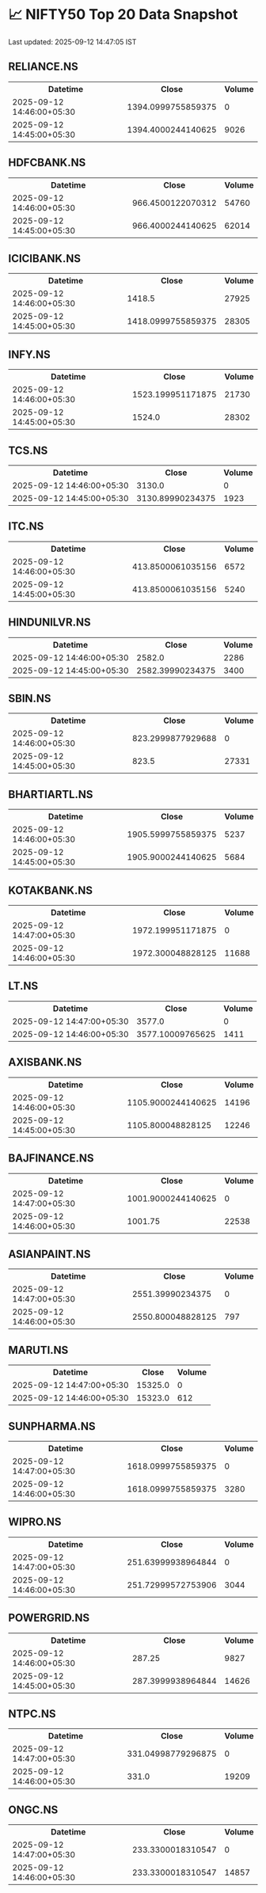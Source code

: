 # 📈 NIFTY50 Top 20 Data Snapshot

Last updated: 2025-09-12 14:47:05 IST

## RELIANCE.NS

<table>
  <tr><th>Datetime</th><th>Close</th><th>Volume</th></tr>
  <tr><td>2025-09-12 14:46:00+05:30</td><td>1394.0999755859375</td><td>0</td></tr>
  <tr><td>2025-09-12 14:45:00+05:30</td><td>1394.4000244140625</td><td>9026</td></tr>
</table>

## HDFCBANK.NS

<table>
  <tr><th>Datetime</th><th>Close</th><th>Volume</th></tr>
  <tr><td>2025-09-12 14:46:00+05:30</td><td>966.4500122070312</td><td>54760</td></tr>
  <tr><td>2025-09-12 14:45:00+05:30</td><td>966.4000244140625</td><td>62014</td></tr>
</table>

## ICICIBANK.NS

<table>
  <tr><th>Datetime</th><th>Close</th><th>Volume</th></tr>
  <tr><td>2025-09-12 14:46:00+05:30</td><td>1418.5</td><td>27925</td></tr>
  <tr><td>2025-09-12 14:45:00+05:30</td><td>1418.0999755859375</td><td>28305</td></tr>
</table>

## INFY.NS

<table>
  <tr><th>Datetime</th><th>Close</th><th>Volume</th></tr>
  <tr><td>2025-09-12 14:46:00+05:30</td><td>1523.199951171875</td><td>21730</td></tr>
  <tr><td>2025-09-12 14:45:00+05:30</td><td>1524.0</td><td>28302</td></tr>
</table>

## TCS.NS

<table>
  <tr><th>Datetime</th><th>Close</th><th>Volume</th></tr>
  <tr><td>2025-09-12 14:46:00+05:30</td><td>3130.0</td><td>0</td></tr>
  <tr><td>2025-09-12 14:45:00+05:30</td><td>3130.89990234375</td><td>1923</td></tr>
</table>

## ITC.NS

<table>
  <tr><th>Datetime</th><th>Close</th><th>Volume</th></tr>
  <tr><td>2025-09-12 14:46:00+05:30</td><td>413.8500061035156</td><td>6572</td></tr>
  <tr><td>2025-09-12 14:45:00+05:30</td><td>413.8500061035156</td><td>5240</td></tr>
</table>

## HINDUNILVR.NS

<table>
  <tr><th>Datetime</th><th>Close</th><th>Volume</th></tr>
  <tr><td>2025-09-12 14:46:00+05:30</td><td>2582.0</td><td>2286</td></tr>
  <tr><td>2025-09-12 14:45:00+05:30</td><td>2582.39990234375</td><td>3400</td></tr>
</table>

## SBIN.NS

<table>
  <tr><th>Datetime</th><th>Close</th><th>Volume</th></tr>
  <tr><td>2025-09-12 14:46:00+05:30</td><td>823.2999877929688</td><td>0</td></tr>
  <tr><td>2025-09-12 14:45:00+05:30</td><td>823.5</td><td>27331</td></tr>
</table>

## BHARTIARTL.NS

<table>
  <tr><th>Datetime</th><th>Close</th><th>Volume</th></tr>
  <tr><td>2025-09-12 14:46:00+05:30</td><td>1905.5999755859375</td><td>5237</td></tr>
  <tr><td>2025-09-12 14:45:00+05:30</td><td>1905.9000244140625</td><td>5684</td></tr>
</table>

## KOTAKBANK.NS

<table>
  <tr><th>Datetime</th><th>Close</th><th>Volume</th></tr>
  <tr><td>2025-09-12 14:47:00+05:30</td><td>1972.199951171875</td><td>0</td></tr>
  <tr><td>2025-09-12 14:46:00+05:30</td><td>1972.300048828125</td><td>11688</td></tr>
</table>

## LT.NS

<table>
  <tr><th>Datetime</th><th>Close</th><th>Volume</th></tr>
  <tr><td>2025-09-12 14:47:00+05:30</td><td>3577.0</td><td>0</td></tr>
  <tr><td>2025-09-12 14:46:00+05:30</td><td>3577.10009765625</td><td>1411</td></tr>
</table>

## AXISBANK.NS

<table>
  <tr><th>Datetime</th><th>Close</th><th>Volume</th></tr>
  <tr><td>2025-09-12 14:46:00+05:30</td><td>1105.9000244140625</td><td>14196</td></tr>
  <tr><td>2025-09-12 14:45:00+05:30</td><td>1105.800048828125</td><td>12246</td></tr>
</table>

## BAJFINANCE.NS

<table>
  <tr><th>Datetime</th><th>Close</th><th>Volume</th></tr>
  <tr><td>2025-09-12 14:47:00+05:30</td><td>1001.9000244140625</td><td>0</td></tr>
  <tr><td>2025-09-12 14:46:00+05:30</td><td>1001.75</td><td>22538</td></tr>
</table>

## ASIANPAINT.NS

<table>
  <tr><th>Datetime</th><th>Close</th><th>Volume</th></tr>
  <tr><td>2025-09-12 14:47:00+05:30</td><td>2551.39990234375</td><td>0</td></tr>
  <tr><td>2025-09-12 14:46:00+05:30</td><td>2550.800048828125</td><td>797</td></tr>
</table>

## MARUTI.NS

<table>
  <tr><th>Datetime</th><th>Close</th><th>Volume</th></tr>
  <tr><td>2025-09-12 14:47:00+05:30</td><td>15325.0</td><td>0</td></tr>
  <tr><td>2025-09-12 14:46:00+05:30</td><td>15323.0</td><td>612</td></tr>
</table>

## SUNPHARMA.NS

<table>
  <tr><th>Datetime</th><th>Close</th><th>Volume</th></tr>
  <tr><td>2025-09-12 14:47:00+05:30</td><td>1618.0999755859375</td><td>0</td></tr>
  <tr><td>2025-09-12 14:46:00+05:30</td><td>1618.0999755859375</td><td>3280</td></tr>
</table>

## WIPRO.NS

<table>
  <tr><th>Datetime</th><th>Close</th><th>Volume</th></tr>
  <tr><td>2025-09-12 14:47:00+05:30</td><td>251.63999938964844</td><td>0</td></tr>
  <tr><td>2025-09-12 14:46:00+05:30</td><td>251.72999572753906</td><td>3044</td></tr>
</table>

## POWERGRID.NS

<table>
  <tr><th>Datetime</th><th>Close</th><th>Volume</th></tr>
  <tr><td>2025-09-12 14:46:00+05:30</td><td>287.25</td><td>9827</td></tr>
  <tr><td>2025-09-12 14:45:00+05:30</td><td>287.3999938964844</td><td>14626</td></tr>
</table>

## NTPC.NS

<table>
  <tr><th>Datetime</th><th>Close</th><th>Volume</th></tr>
  <tr><td>2025-09-12 14:47:00+05:30</td><td>331.04998779296875</td><td>0</td></tr>
  <tr><td>2025-09-12 14:46:00+05:30</td><td>331.0</td><td>19209</td></tr>
</table>

## ONGC.NS

<table>
  <tr><th>Datetime</th><th>Close</th><th>Volume</th></tr>
  <tr><td>2025-09-12 14:47:00+05:30</td><td>233.3300018310547</td><td>0</td></tr>
  <tr><td>2025-09-12 14:46:00+05:30</td><td>233.3300018310547</td><td>14857</td></tr>
</table>

